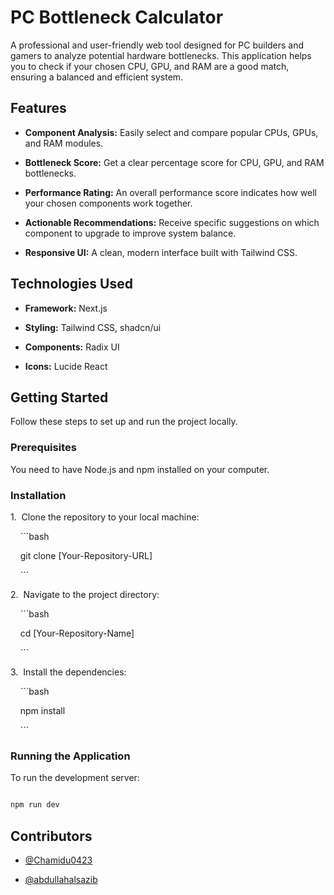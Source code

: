 # PC Bottleneck Calculator



A professional and user-friendly web tool designed for PC builders and gamers to analyze potential hardware bottlenecks. This application helps you to check if your chosen CPU, GPU, and RAM are a good match, ensuring a balanced and efficient system.



## Features



- **Component Analysis:** Easily select and compare popular CPUs, GPUs, and RAM modules.

- **Bottleneck Score:** Get a clear percentage score for CPU, GPU, and RAM bottlenecks.

- **Performance Rating:** An overall performance score indicates how well your chosen components work together.

- **Actionable Recommendations:** Receive specific suggestions on which component to upgrade to improve system balance.

- **Responsive UI:** A clean, modern interface built with Tailwind CSS.



## Technologies Used



- **Framework:** Next.js

- **Styling:** Tailwind CSS, shadcn/ui

- **Components:** Radix UI

- **Icons:** Lucide React



## Getting Started



Follow these steps to set up and run the project locally.



### Prerequisites



You need to have Node.js and npm installed on your computer.



### Installation



1.  Clone the repository to your local machine:

    ```bash

    git clone [Your-Repository-URL]

    ```

2.  Navigate to the project directory:

    ```bash

    cd [Your-Repository-Name]

    ```

3.  Install the dependencies:

    ```bash

    npm install

    ```



### Running the Application



To run the development server:



```bash

npm run dev

```



## Contributors



- [@Chamidu0423](https://github.com/Chamidu0423)

- [@abdullahalsazib](https://github.com/abdullahalsazib)